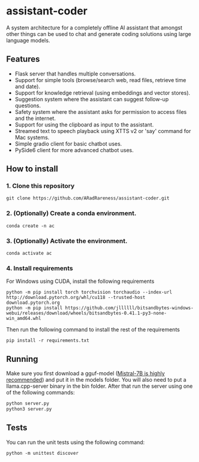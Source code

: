 # assistant-coder

A system architecture for a completely offline AI assistant that amongst other things can be used to chat and generate coding solutions using large language models.

## Features
* Flask server that handles multiple conversations.
* Support for simple tools (browse/search web, read files, retrieve time and date).
* Support for knowledge retrieval (using embeddings and vector stores).
* Suggestion system where the assistant can suggest follow-up questions.
* Safety system where the assistant asks for permission to access files and the internet.
* Support for using the clipboard as input to the assistant.
* Streamed text to speech playback using XTTS v2 or 'say' command for Mac systems.
* Simple gradio client for basic chatbot uses.
* PySide6 client for more advanced chatbot uses.

## How to install

### 1. Clone this repository
```
git clone https://github.com/ARadRareness/assistant-coder.git
```

### 2. (Optionally) Create a conda environment.
```
conda create -n ac
```

### 3. (Optionally) Activate the environment.
```
conda activate ac
```

### 4. Install requirements
For Windows using CUDA, install the following requirements
```
python -m pip install torch torchvision torchaudio --index-url http://download.pytorch.org/whl/cu118 --trusted-host download.pytorch.org
python -m pip install https://github.com/jllllll/bitsandbytes-windows-webui/releases/download/wheels/bitsandbytes-0.41.1-py3-none-win_amd64.whl
```

Then run the following command to install the rest of the requirements
```
pip install -r requirements.txt
```


## Running

Make sure you first download a gguf-model ([Mistral-7B is highly recommended](https://huggingface.co/TheBloke/Mistral-7B-Instruct-v0.2-GGUF)) and put it in the models folder. You will also need to put a llama.cpp-server binary in the bin folder. After that run the server using one of the following commands:

```bash
python server.py
python3 server.py
```

## Tests

You can run the unit tests using the following command:
```
python -m unittest discover
```